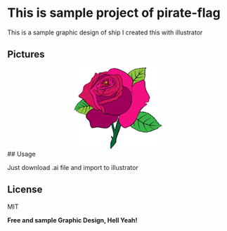 # This is sample project of pirate-flag



This is a sample graphic design of ship I created this with illustrator


## Pictures

<div style="text-align: center">
 <img src="https://github.com/MarzieMemarian/red-rose/blob/master/screenshot/red%20rose.jpg?raw=true" width="200"/>

</div>
## Usage

Just download .ai file and import to illustrator

## License
MIT

**Free and sample Graphic Design, Hell Yeah!**

